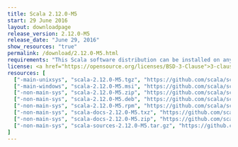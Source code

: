 ```yaml
---
title: Scala 2.12.0-M5
start: 29 June 2016
layout: downloadpage
release_version: 2.12.0-M5
release_date: "June 29, 2016"
show_resources: "true"
permalink: /download/2.12.0-M5.html
requirements: "This Scala software distribution can be installed on any Unix-like or Windows system. It requires the Java Runtime Environment, version 1.8 or later, which can be downloaded from <a href='https://www.java.com/'>java.com</a>."
license: <a href="https://opensource.org/licenses/BSD-3-Clause">3-clause BSD license</a>
resources: [
  ["-main-unixsys", "scala-2.12.0-M5.tgz", "https://github.com/scala/scala/releases/download/v2.12.0-M5/scala-2.12.0-M5.tgz", "Mac OS X, Unix, Cygwin", "17.53M"],
  ["-main-windows", "scala-2.12.0-M5.msi", "https://github.com/scala/scala/releases/download/v2.12.0-M5/scala-2.12.0-M5.msi", "Windows (msi installer)", "120.72M"],
  ["-non-main-sys", "scala-2.12.0-M5.zip", "https://github.com/scala/scala/releases/download/v2.12.0-M5/scala-2.12.0-M5.zip", "Windows", "17.57M"],
  ["-non-main-sys", "scala-2.12.0-M5.deb", "https://github.com/scala/scala/releases/download/v2.12.0-M5/scala-2.12.0-M5.deb", "Debian", "138.34M"],
  ["-non-main-sys", "scala-2.12.0-M5.rpm", "https://github.com/scala/scala/releases/download/v2.12.0-M5/scala-2.12.0-M5.rpm", "RPM package", "120.32M"],
  ["-non-main-sys", "scala-docs-2.12.0-M5.txz", "https://github.com/scala/scala/releases/download/v2.12.0-M5/scala-docs-2.12.0-M5.txz", "API docs", "52.64M"],
  ["-non-main-sys", "scala-docs-2.12.0-M5.zip", "https://github.com/scala/scala/releases/download/v2.12.0-M5/scala-docs-2.12.0-M5.zip", "API docs", "105.09M"],
  ["-non-main-sys", "scala-sources-2.12.0-M5.tar.gz", "https://github.com/scala/scala/archive/v2.12.0-M5.tar.gz", "Sources", ""]
]
---
```

